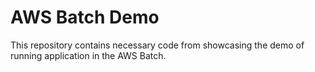 # AWS Batch Demo

This repository contains necessary code from showcasing the demo of running application in the AWS Batch.
